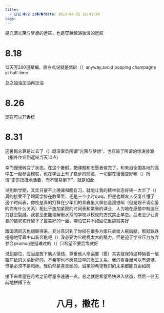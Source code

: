 ```yaml
---
title:
  - 日记·�?2·23�?�?date: 2023-07-31 16:41:34
tags:
---
```

是充满光荣与梦想的远征，也是穿越惊涛骇浪的远航<!--more-->
<h1>8.18</h1>
<p>12天写200道精编，直白点说就是紫砂（）anyway,avoid popping champagne at half-time.<p>
<p>总之加油加油再加油<p>
<h1>8.26</h1>
<p>现在可以开香槟<p>
<h1>8.31</h1>
<p>这暑假总算是过去了（）既没辜负所谓“光荣与梦想”，也穿越了所谓的惊涛骇浪（指补作业到返校当天10点）<p>
<p>幸而慢慢转变了状态。在这个暑假，把课题和志愿者做完了，和来自全国各地的高中生一起参会模联，也在学业上有了稳步的前进，一切都在慢慢变好嘛（）所谓“歪歪扭扭地活着，而不轻易倒下”，就是如此<p>
<p>说到新学期，其实只要不上晚课和晚自习，就能让我的精神状态好转一大半了（）真的接受不了跟同学挤在教室里，还是三个小时qwq。但是也跟友人反复吐槽了这个时间表，你校是真的打算在少年们的青春里大肆创造遗憾啊（但是跟不谈恋爱的你有什么关系）相比于施加紧密的时间表和繁重的课业，人为地在感情中制造压力甚至裂缝，我甚至更能理解衡水系的学校以校规的方式禁止早恋。后者至少让青春的情窦初开留下了最美好的一面，哪怕它并不如回忆里那般美好<p>
<p>跟国清同志也很聊得来，充分意识到了你校在很多方面只会给人拖后腿，那就跌跌撞撞地穿着中山装奔跑吧（）没必要为它耗费太大的精力。但是迫于学业压力放弃参会pkumun是挺难过的（）只希望不要后悔就好<p>
<p>说到那位，应当是放下助人情结，尊重他人命运罢（雾）其实就保持这种隔着一层窗户纸的关系挺好的，不希望也不愿意过早的发生关系。我的青春里可以有遗憾，但是必须不是和她。我仍然是喜欢她的，诚挚的希望我们的未来都能自由如风<p>
<p>接下来希望在月考之前尽量多速通一点。总之就是希望尽快进入状态，然后一往无前地拼搏下去<p>
<center><h1>八月，撒花！</h1></center>
